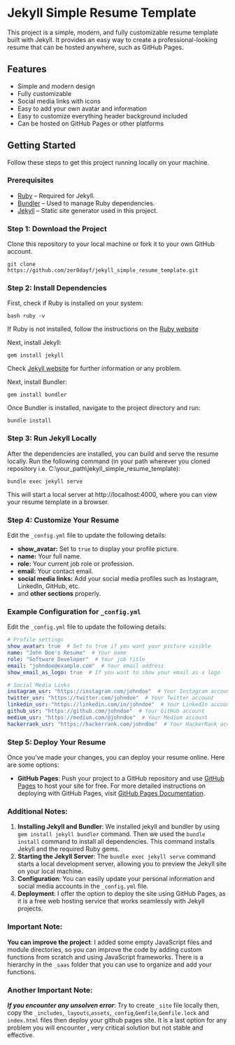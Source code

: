 # Jekyll Simple Resume Template

This project is a simple, modern, and fully customizable resume template built with Jekyll. It provides an easy way to create a professional-looking resume that can be hosted anywhere, such as GitHub Pages.

## Features
- Simple and modern design
- Fully customizable
- Social media links with icons
- Easy to add your own avatar and information
- Easy to customize everything header background included
- Can be hosted on GitHub Pages or other platforms

## Getting Started

Follow these steps to get this project running locally on your machine.

### Prerequisites
- [Ruby](https://www.ruby-lang.org/en/documentation/) – Required for Jekyll.
- [Bundler](https://bundler.io/) – Used to manage Ruby dependencies.
- [Jekyll](https://jekyllrb.com/) – Static site generator used in this project.

### Step 1: Download the Project

Clone this repository to your local machine or fork it to your own GitHub account.
```
git clone https://github.com/zer0dayf/jekyll_simple_resume_template.git
```
### Step 2: Install Dependencies
First, check if Ruby is installed on your system:
```
bash ruby -v
```
If Ruby is not installed, follow the instructions on the [Ruby website](https://www.ruby-lang.org/en/documentation/installation/)

Next, install Jekyll:
```
gem install jekyll
```
Check [Jekyll website](https://jekyllrb.com/docs/) for further information or any problem.


Next, install Bundler:
```
gem install bundler
```
Once Bundler is installed, navigate to the project directory and run:
```
bundle install
```

### Step 3: Run Jekyll Locally
After the dependencies are installed, you can build and serve the resume locally. Run the following command (in your path wherever you cloned repository i.e. C:\your_path\jekyll_simple_resume_template): 
```
bundle exec jekyll serve
```
This will start a local server at http://localhost:4000, where you can view your resume template in a browser.

### Step 4: Customize Your Resume

Edit the `_config.yml`   file to update the following details:

- **show_avatar:** Set to `true` to display your profile picture.
- **name:** Your full name.
- **role:** Your current job role or profession.
- **email:** Your contact email.
- **social media links:** Add your social media profiles such as Instagram, LinkedIn, GitHub, etc.
- and **other sections** properly.

### Example Configuration for `_config.yml`

Edit the `_config.yml` file to update the following details:

```yaml
# Profile settings
show_avatar: true  # Set to true if you want your picture visible
name: "John Doe's Resume"  # Your name
role: "Software Developer"  # Your job title
email: "johndoe@example.com"  # Your email address
show_email_as_logo: true  # If you want to show your email as a logo

# Social Media Links
instagram_usr: "https://instagram.com/johndoe"  # Your Instagram account
twitter_usr: "https://twitter.com/johndoe"  # Your Twitter account
linkedin_usr: "https://linkedin.com/in/johndoe"  # Your LinkedIn account
github_usr: "https://github.com/johndoe"  # Your GitHub account
medium_usr: "https://medium.com/@johndoe"  # Your Medium account
hackerrank_usr: "https://hackerrank.com/johndoe"  # Your HackerRank account
```
### Step 5: Deploy Your Resume
Once you’ve made your changes, you can deploy your resume online. Here are some options:

- **GitHub Pages**: Push your project to a GitHub repository and use [GitHub Pages](https://pages.github.com/) to host your site for free.
For more detailed instructions on deploying with GitHub Pages, visit [GitHub Pages Documentation](https://docs.github.com/en/pages).

### Additional Notes:
1. **Installing Jekyll and Bundler**: We installed jekyll and bundler by using `gem install jekyll bundler` command. Then we used the `bundle install` command to install all dependencies. This command installs Jekyll and the required Ruby gems.
2. **Starting the Jekyll Server**: The `bundle exec jekyll serve` command starts a local development server, allowing you to preview the Jekyll site on your local machine.
3. **Configuration**: You can easily update your personal information and social media accounts in the `_config.yml` file.
4. **Deployment**: I offer the option to deploy the site using GitHub Pages, as it is a free web hosting service that works seamlessly with Jekyll projects.



### Important Note:
**You can improve the project**: I added some empty JavaScript files and module directories, so you can improve the code by adding custom functions from scratch and using JavaScript frameworks. There is a hierarchy in the `_saas` folder that you can use to organize and add your functions.

### Another Important Note:
***If you encounter any unsolven error***: Try to create `_site` file locally then, copy the `_includes`,`_layouts`,`assets`,`_config`,`Gemfile`,`Gemfile.lock` and `index.html` files then deploy your github pages site. It is a last option for any problem you will encounter , very critical solution but not stable and effective.
